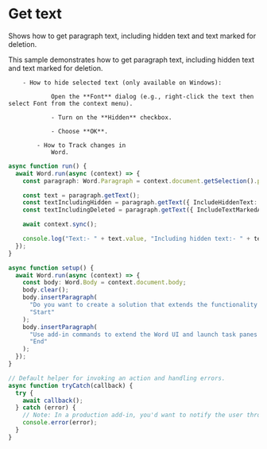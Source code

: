 # Get text

Shows how to get paragraph text, including hidden text and text marked for deletion.

This sample demonstrates how to get paragraph text, including hidden text and text marked for deletion.

        - How to hide selected text (only available on Windows):
            
                Open the **Font** dialog (e.g., right-click the text then select Font from the context menu).

                - Turn on the **Hidden** checkbox.

                - Choose **OK**.

            - How to Track changes in
                Word.

```typescript
async function run() {
  await Word.run(async (context) => {
    const paragraph: Word.Paragraph = context.document.getSelection().paragraphs.getFirst();

    const text = paragraph.getText();
    const textIncludingHidden = paragraph.getText({ IncludeHiddenText: true });
    const textIncludingDeleted = paragraph.getText({ IncludeTextMarkedAsDeleted: true });

    await context.sync();

    console.log("Text:- " + text.value, "Including hidden text:- " + textIncludingHidden.value, "Including text marked as deleted:- " + textIncludingDeleted.value);
  });
}

async function setup() {
  await Word.run(async (context) => {
    const body: Word.Body = context.document.body;
    body.clear();
    body.insertParagraph(
      "Do you want to create a solution that extends the functionality of Word? You can use the Office Add-ins platform to extend Word clients running on the web, on a Windows desktop, or on a Mac.",
      "Start"
    );
    body.insertParagraph(
      "Use add-in commands to extend the Word UI and launch task panes that run JavaScript that interacts with the content in a Word document. Any code that you can run in a browser can run in a Word add-in. Add-ins that interact with content in a Word document create requests to act on Word objects and synchronize object state.",
      "End"
    );
  });
}

// Default helper for invoking an action and handling errors.
async function tryCatch(callback) {
  try {
    await callback();
  } catch (error) {
    // Note: In a production add-in, you'd want to notify the user through your add-in's UI.
    console.error(error);
  }
}
```

